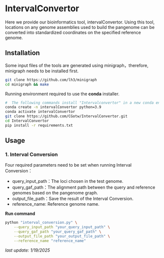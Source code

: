 # IntervalConvertor

Here we provide our bioinformatics tool, intervalConvertor. Using this tool, locations on any genome assemblies used to build the pangenome can be converted into standardized coordinates on the specified reference genome. 

## Installation

Some input files of the tools are generated using minigraph，therefore, minigraph needs to be installed first.

```bash
git clone https://github.com/lh3/minigraph
cd minigraph && make
```

Running environment required to use the **conda** installer.

```bash
#  The following commands install "Intervalconvertor" in a new conda environment called intervalconvertor
conda create -n intervalConvertor python=3.9
conda activate intervalConvertor
git clone https://github.com/CGotw/IntervalConvertor.git
cd IntervalConvertor
pip install -r requirements.txt
```

## Usage

### 1. Interval Conversion

Four required parameters need to be set when running Interval Conversion：

- query\_input\_path：The loci chosen in the test genome.
- query\_gaf\_path：The alignment path between the query and reference genomes based on the pangenome graph.
- output\_file\_path：Save the result of the Interval Conversion.
- reference_name: Reference genome name.

**Run command**

```bash
python "interval_conversion.py" \
    --query_input_path "your_query_input_path" \
    --query_gaf_path "your_query_gaf_path" \
    --output_file_path "your_output_file_path" \
    --reference_name "reference_name"
```

*last update:  1/19/2025*
